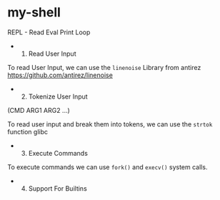 # my-shell   

REPL - Read Eval Print Loop

* 1. Read User Input    
 
To read User Input, we can use the `linenoise` Library from antirez   
 https://github.com/antirez/linenoise   



* 2. Tokenize User Input   

(CMD ARG1 ARG2 ...)   

To read user input and break them into tokens, we can use the `strtok` function glibc   


* 3. Execute Commands   

To execute commands we can use `fork()` and `execv()` system calls.   


* 4. Support For Builtins 


